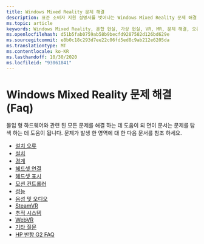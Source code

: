 ```yaml
---
title: Windows Mixed Reality 문제 해결
description: 표준 소비자 지원 설명서를 벗어나는 Windows Mixed Reality 문제 해결.
ms.topic: article
keywords: Windows Mixed Reality, 혼합 현실, 가상 현실, VR, MR, 문제 해결, 오류, 도움말, 지원
ms.openlocfilehash: d51b5fab0759ab58b9becfd9287582d126bd629e
ms.sourcegitcommit: e8b0c18c293d7ee22c06fd5ed8c9ab212e6205da
ms.translationtype: MT
ms.contentlocale: ko-KR
ms.lasthandoff: 10/30/2020
ms.locfileid: "93061841"
---
```

# <a name="troubleshooting-windows-mixed-reality-faqs"></a>Windows Mixed Reality 문제 해결 (Faq)

몰입 형 하드웨어와 관련 된 모든 문제를 해결 하는 데 도움이 되 면이 문서는 문제를 탐색 하는 데 도움이 됩니다.
문제가 발생 한 영역에 대 한 다음 문서를 참조 하세요.

- [설치 오류](installation_errors.md)
- [설치](set-up-questions.md)
- [경계](boundary-questions.md)
- [헤드셋 연결](headset-connectivity.md)
- [헤드셋 표시](headset-display.md)
- [모션 컨트롤러](motion-controller-problems.md)
- [성능](performance-questions.md)
- [음성 및 오디오](speech-and-audio.md)
- [SteamVR](steamvr-questions.md)
- [추적 시스템](tracking.md)
- [WebVR](webvr-questions.md)
- [기타 질문](other-questions.md)
- [HP 반향 G2 FAQ](reverbG2-faq.md)